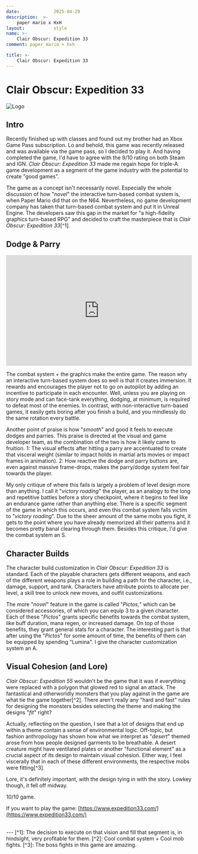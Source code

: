 ```yaml
---
date:             2025-04-29
description:  >-
    paper mario x HxH
layout:           style
name: >- 
    Clair Obscur: Expedition 33
comment: paper mario + hxh

title: >-
    Clair Obscur: Expedition 33
---
```


# Clair Obscur: Expedition 33

<img src="{{ 'assets/games/clair.png' | relative_url }}" alt="Logo" class="game_logo"/>

## Intro

Recently finished up with classes and found out my brother had an Xbox Game Pass subscription. Lo and behold, this game was recently released and was available via the game pass, so I decided to play it. And having completed the game, I'd have to agree with the 9/10 rating on both Steam and IGN. *Clair Obscur: Expedition 33* made me regain hope for triple-A game development as a segment of the game industry with the potential to create "good games".

The game as a concept isn't necessarily novel. Especially the whole discussion of how "*novel*" the interactive turn-based combat system is, when Paper Mario did that on the N64. Nevertheless, no game development company has taken that turn-based combat system and put it in Unreal Engine. The developers saw this gap in the market for "a high-fidelity graphics turn-based RPG" and decided to craft the masterpiece that is *Clair Obscur: Expedition 33*[^1]. 

## Dodge & Parry

<iframe class="my-3" width="100%" height="300" src="https://www.youtube.com/embed/YBMu9n49_S0?si=g6rS2QyYxQXxNVmo" title="YouTube video player" frameborder="0" allow="accelerometer; autoplay; clipboard-write; encrypted-media; gyroscope; picture-in-picture; web-share" referrerpolicy="strict-origin-when-cross-origin" allowfullscreen></iframe>

The combat system + the graphics make the entire game. The reason why an interactive turn-based system does so well is that it creates immersion. It rewards and encourages the player not to go on autopilot by adding an incentive to participate in each encounter. Well, unless you are playing on story mode and can face-tank everything, dodging, at minimum, is required to defeat most of the enemies. In contrast, with non-interactive turn-based games, it easily gets boring after you finish a build, and you mindlessly do the same rotation every battle.

Another point of praise is how "*smooth*" and good it feels to execute dodges and parries. This praise is directed at the visual and game developer team, as the combination of the two is how it likely came to fruition. 1: The visual effects after hitting a parry are accentuated to create that visceral weight (similar to impact holds in martial arts movies or impact frames in animation). 2: How reactive the dodge and parry buttons are, even against massive frame-drops, makes the parry/dodge system feel fair towards the player.

My only critique of where this fails is largely a problem of level design more than anything. I call it "*victory roading*" the player, as an analogy to the long and repetitive battles before a story checkpoint, where it begins to feel like an endurance game rather than anything else. There is a specific segment of the game in which this occurs, and even this combat system falls victim to "*victory roading*". Due to the sheer amount of the same mobs you fight, it gets to the point where you have already memorized all their patterns and it becomes pretty banal clearing through them. Besides this critique, I'd give the combat system an S.

## Character Builds

The character build customization in *Clair Obscur: Expedition 33* is standard. Each of the playable characters gets different weapons, and each of the different weapons plays a role in building a path for the character, i.e., damage, support, and tank. Characters have attribute points to allocate per level, a skill tree to unlock new moves, and outfit customizations. 

The more "*novel*" feature in the game is called "*Pictos,*" which can be considered accessories, of which you can equip 3 to a given character. Each of these "*Pictos*" grants specific benefits towards the combat system, like buff duration, mana regen, or increased damage. On top of those benefits, they grant general stats for a character. The interesting part is that after using the "*Pictos*" for some amount of time, the benefits of them can be equipped by spending "Lumina". I give the character customization system an A.

## Visual Cohesion (and Lore)

*Clair Obscur: Expedition 55* wouldn't be the game that it was if everything were replaced with a polygon that glowed red to signal an attack. The fantastical and otherworldly monsters that you play against in the game are what tie the game together[^2]. There aren't really any "hard and fast" rules for designing the monsters besides selecting the theme and making the designs "*fit*" right? 

Actually, reflecting on the question, I see that a lot of designs that end up within a theme contain a sense of environmental logic. Off-topic, but fashion anthropology has shown how what we interpret as "*desert*" themed arose from how people designed garments to be breathable. A desert creature might have ventilated plates or another "functional element" as a crucial aspect of its design to maintain visual cohesion. Either way, I feel viscerally that in each of these different environments, the respective mobs were fitting[^3]. 

Lore, it's definitely important, with the design tying in with the story. Lowkey though, it fell off midway. 

10/10 game.

If you want to play the game: [https://www.expedition33.com/](https://www.expedition33.com/)


<br/>
---
[^1]: The decision to execute on that vision and fill that segment is, in hindsight, very profitable for them. 
[^2]: Cool combat system + Cool mob fights.
[^3]: The boss fights in this game are amazing.